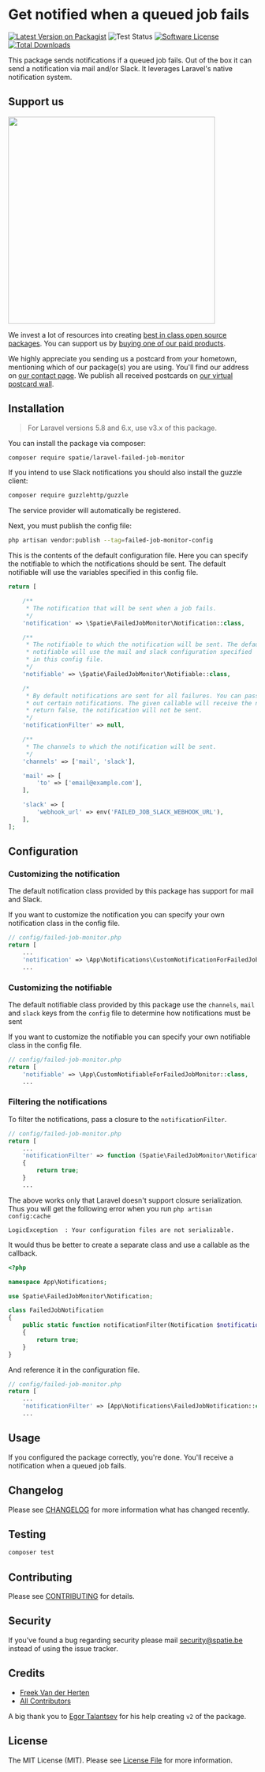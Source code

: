 # Get notified when a queued job fails

[![Latest Version on Packagist](https://img.shields.io/packagist/v/spatie/laravel-failed-job-monitor.svg?style=flat-square)](https://packagist.org/packages/spatie/laravel-failed-job-monitor)
![Test Status](https://img.shields.io/github/actions/workflow/status/spatie/laravel-failed-job-monitor/run-tests.yml?label=tests&style=flat-square)
[![Software License](https://img.shields.io/badge/license-MIT-brightgreen.svg?style=flat-square)](LICENSE.md)
[![Total Downloads](https://img.shields.io/packagist/dt/spatie/laravel-failed-job-monitor.svg?style=flat-square)](https://packagist.org/packages/spatie/laravel-failed-job-monitor)

This package sends notifications if a queued job fails. Out of the box it can send a notification via mail and/or Slack. It leverages Laravel's native notification system.

## Support us

[<img src="https://github-ads.s3.eu-central-1.amazonaws.com/laravel-failed-job-monitor.jpg?t=1" width="419px" />](https://spatie.be/github-ad-click/laravel-failed-job-monitor)

We invest a lot of resources into creating [best in class open source packages](https://spatie.be/open-source). You can support us by [buying one of our paid products](https://spatie.be/open-source/support-us).

We highly appreciate you sending us a postcard from your hometown, mentioning which of our package(s) you are using. You'll find our address on [our contact page](https://spatie.be/about-us). We publish all received postcards on [our virtual postcard wall](https://spatie.be/open-source/postcards).

## Installation

> For Laravel versions 5.8 and 6.x, use v3.x of this package.

You can install the package via composer:

``` bash
composer require spatie/laravel-failed-job-monitor
```
If you intend to use Slack notifications you should also install the guzzle client:

``` bash
composer require guzzlehttp/guzzle
```

The service provider will automatically be registered.

Next, you must publish the config file:

```bash
php artisan vendor:publish --tag=failed-job-monitor-config
```

This is the contents of the default configuration file.  Here you can specify the notifiable to which the notifications should be sent. The default notifiable will use the variables specified in this config file.

```php
return [

    /**
     * The notification that will be sent when a job fails.
     */
    'notification' => \Spatie\FailedJobMonitor\Notification::class,

    /**
     * The notifiable to which the notification will be sent. The default
     * notifiable will use the mail and slack configuration specified
     * in this config file.
     */
    'notifiable' => \Spatie\FailedJobMonitor\Notifiable::class,

    /*
     * By default notifications are sent for all failures. You can pass a callable to filter
     * out certain notifications. The given callable will receive the notification. If the callable
     * return false, the notification will not be sent.
     */
    'notificationFilter' => null,

    /**
     * The channels to which the notification will be sent.
     */
    'channels' => ['mail', 'slack'],

    'mail' => [
        'to' => ['email@example.com'],
    ],

    'slack' => [
        'webhook_url' => env('FAILED_JOB_SLACK_WEBHOOK_URL'),
    ],
];
``` 

## Configuration

### Customizing the notification
 
The default notification class provided by this package has support for mail and Slack. 

If you want to customize the notification you can specify your own notification class in the config file.

```php
// config/failed-job-monitor.php
return [
    ...
    'notification' => \App\Notifications\CustomNotificationForFailedJobMonitor::class,
    ...
```

### Customizing the notifiable
 
The default notifiable class provided by this package use the `channels`, `mail` and `slack` keys from the `config` file to determine how notifications must be sent
 
If you want to customize the notifiable you can specify your own notifiable class in the config file.

```php
// config/failed-job-monitor.php
return [
    'notifiable' => \App\CustomNotifiableForFailedJobMonitor::class,
    ...
```

### Filtering the notifications

To filter the notifications, pass a closure to the `notificationFilter`.

```php
// config/failed-job-monitor.php
return [
    ...
    'notificationFilter' => function (Spatie\FailedJobMonitor\Notification $notification): bool
    {
        return true;
    }
    ...
```

The above works only that Laravel doesn't support closure serialization. Thus you will get the following error when you run `php artisan config:cache`

```
LogicException  : Your configuration files are not serializable.
```

It would thus be better to create a separate class and use a callable as the callback.


```php
<?php

namespace App\Notifications;

use Spatie\FailedJobMonitor\Notification;

class FailedJobNotification
{
    public static function notificationFilter(Notification $notification): bool
    {
        return true;
    }
}

```

And reference it in the configuration file.

```php
// config/failed-job-monitor.php
return [
    ...
    'notificationFilter' => [App\Notifications\FailedJobNotification::class, 'notificationFilter'],
    ...
```

## Usage

If you configured the package correctly, you're done. You'll receive a notification when a queued job fails.

## Changelog

Please see [CHANGELOG](CHANGELOG.md) for more information what has changed recently.

## Testing

``` bash
composer test
```

## Contributing

Please see [CONTRIBUTING](https://github.com/spatie/.github/blob/main/CONTRIBUTING.md) for details.

## Security

If you've found a bug regarding security please mail [security@spatie.be](mailto:security@spatie.be) instead of using the issue tracker.

## Credits

- [Freek Van der Herten](https://github.com/freekmurze)
- [All Contributors](../../contributors)

A big thank you to [Egor Talantsev](https://github.com/spyric) for his help creating `v2` of the package.

## License

The MIT License (MIT). Please see [License File](LICENSE.md) for more information.
